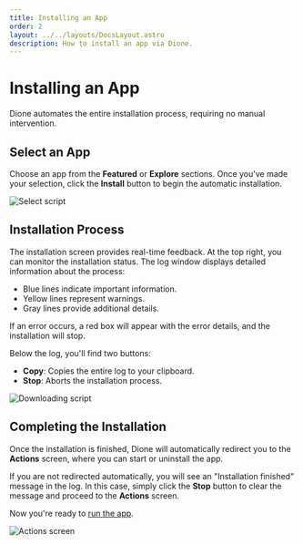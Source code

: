 ```yaml
---
title: Installing an App
order: 2
layout: ../../layouts/DocsLayout.astro
description: How to install an app via Dione.
---
```


# Installing an App

Dione automates the entire installation process, requiring no manual intervention.

## Select an App

Choose an app from the **Featured** or **Explore** sections. Once you've made your selection, click the **Install** button to begin the automatic installation.

![Select script](/images/select-script.png)

## Installation Process

The installation screen provides real-time feedback. At the top right, you can monitor the installation status. The log window displays detailed information about the process:
-   <span class="text-blue-500">Blue lines</span> indicate important information.
-   <span class="text-yellow-500">Yellow lines</span> represent warnings.
-   <span class="text-neutral-400">Gray lines</span> provide additional details.

If an error occurs, a red box will appear with the error details, and the installation will stop.

Below the log, you'll find two buttons:
-   **Copy**: Copies the entire log to your clipboard.
-   **Stop**: Aborts the installation process.

![Downloading script](/images/downloading-script.png)

## Completing the Installation

Once the installation is finished, Dione will automatically redirect you to the **Actions** screen, where you can start or uninstall the app.

If you are not redirected automatically, you will see an "Installation finished" message in the log. In this case, simply click the **Stop** button to clear the message and proceed to the **Actions** screen.

Now you're ready to [run the app](/user-guide/running-an-app).

![Actions screen](/images/actions-screen.png)
